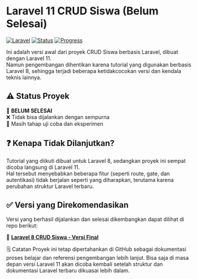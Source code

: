 # Laravel 11 CRUD Siswa (Belum Selesai)

[![Laravel](https://img.shields.io/badge/Laravel-11-red)](https://laravel.com/)
[![Status](https://img.shields.io/badge/status-belum%20selesai-lightgrey)]()
[![Progress](https://img.shields.io/badge/progress-learning-important)]()

Ini adalah versi awal dari proyek CRUD Siswa berbasis Laravel, dibuat dengan Laravel 11.  
Namun pengembangan dihentikan karena tutorial yang digunakan berbasis Laravel 8, sehingga terjadi beberapa ketidakcocokan versi dan kendala teknis lainnya.

## ⚠️ Status Proyek

🚧 **BELUM SELESAI**  
❌ Tidak bisa dijalankan dengan sempurna  
🧪 Masih tahap uji coba dan eksperimen

## ❓ Kenapa Tidak Dilanjutkan?

Tutorial yang diikuti dibuat untuk Laravel 8, sedangkan proyek ini sempat dicoba langsung di Laravel 11.  
Hal tersebut menyebabkan beberapa fitur (seperti route, gate, dan autentikasi) tidak berjalan seperti yang diharapkan, terutama karena perubahan struktur Laravel terbaru.

## ✅ Versi yang Direkomendasikan

Versi yang berhasil dijalankan dan selesai dikembangkan dapat dilihat di repo berikut:

🔗 **[Laravel 8 CRUD Siswa - Versi Final](https://github.com/wahyu043/latihan-laravel8-camp404)**

🗒️ Catatan
Proyek ini tetap dipertahankan di GitHub sebagai dokumentasi proses belajar dan referensi pengembangan lebih lanjut.
Bisa saja di masa depan versi Laravel 11 akan dicoba kembali setelah struktur dan dokumentasi Laravel terbaru dikuasai lebih dalam.
